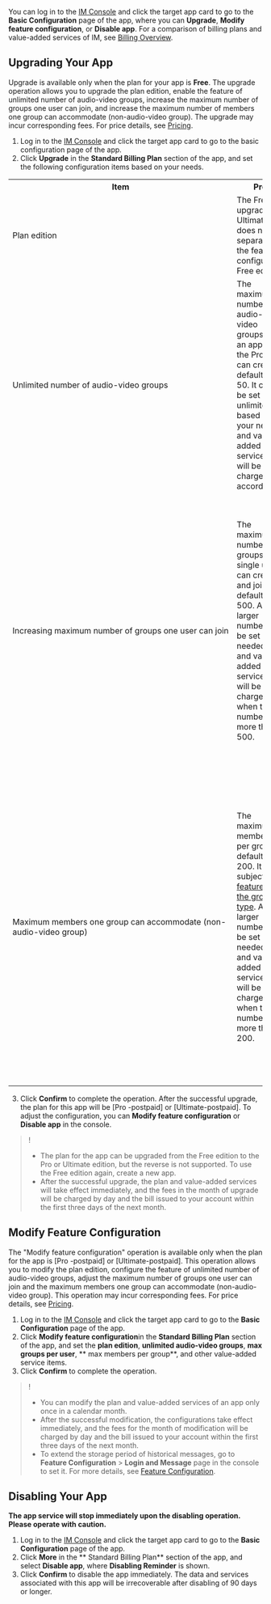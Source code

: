 You can log in to the [IM Console](https://console.cloud.tencent.com/im) and click the target app card to go to the **Basic Configuration** page of the app, where you can **Upgrade**, **Modify feature configuration**, or **Disable app**. For a comparison of billing plans and value-added services of IM, see [Billing Overview](https://intl.cloud.tencent.com/document/product/1047/34349).


## Upgrading Your App
Upgrade is available only when the plan for your app is **Free**. The upgrade operation allows you to upgrade the plan edition, enable the feature of unlimited number of audio-video groups, increase the maximum number of groups one user can join, and increase the maximum number of members one group can accommodate (non-audio-video group). The upgrade may incur corresponding fees. For price details, see [Pricing](https://intl.cloud.tencent.com/document/product/1047/34350).

1. Log in to the [IM Console](https://console.cloud.tencent.com/im) and click the target app card to go to the basic configuration page of the app.
2. Click **Upgrade** in the **Standard Billing Plan** section of the app, and set the following configuration items based on your needs.
  <table>
     <tr>
         <th nowrap="nowrap">Item</th>  
         <th>Pro</th>  
         <th>Ultimate</th>  
     </tr>
	 <tr>      
         <td>Plan edition</td>
	 <td colspan="2">
 The Free edition can be upgraded to the Pro or Ultimate edition. IM does not support separately upgrading the feature configuration of the Free edition.</li></td>   
     </tr> 
	 <tr>      
         <td nowrap="nowrap">Unlimited number of audio-video groups</td>   
	 <td>The maximum number of audio-video groups that an app with the Pro plan can create defaults to 50. It can be set as unlimited based on your needs, and value-added service fees will be charged accordingly.</td>   
	     <td>The maximum number of audio-video groups defaults to unlimited under the Ultimate edition.</td>   
     </tr> 
	 <tr> 
	     <td nowrap="nowrap">Increasing maximum number of groups one user can join</td>   
	     <td>The maximum number of groups a single user can create and join defaults to 500. A larger number can be set if needed, and value-added service fees will be charged when the number is more than 500.</td>   			    
	     <td>The maximum number of groups a single user can create and join defaults to 1,000. A larger number can be set if needed, and value-added service fees will be charged when the number is more than 1,000.</td>   
     </tr> 
	 <tr> 
	     <td>Maximum members one group can accommodate (non-audio-video group)</td>   
	     <td>The maximum members per group defaults to 200. It is subject to <a href="https://www.tencentcloud.com/zh/document/product/1047/33515#.E7.BE.A4.E7.BB.84.E5.8A.9F.E8.83.BD">features of the group type</a>. A larger number can be set if needed, and value-added service fees will be charged when the number is more than 200.</td>
	     <td>The maximum members per group defaults to 2,000. It is subject to <a href="https://www.tencentcloud.com/zh/document/product/1047/33515#.E7.BE.A4.E7.BB.84.E5.8A.9F.E8.83.BD">features of the group type</a>. A larger number can be set if needed, and value-added service fees will be charged when the number is more than 2,000.</td>
   </tr> 
</table>

3. Click **Confirm** to complete the operation.
 After the successful upgrade, the plan for this app will be [Pro -postpaid] or [Ultimate-postpaid]. To adjust the configuration, you can **Modify feature configuration** or **Disable app** in the console.

>!
>- The plan for the app can be upgraded from the Free edition to the Pro or Ultimate edition, but the reverse is not supported. To use the Free edition again, create a new app.
>- After the successful upgrade, the plan and value-added services will take effect immediately, and the fees in the month of upgrade will be charged by day and the bill issued to your account within the first three days of the next month.


## Modify Feature Configuration
The "Modify feature configuration" operation is available only when the plan for the app is [Pro -postpaid] or [Ultimate-postpaid]. This operation allows you to modify the plan edition, configure the feature of unlimited number of audio-video groups, adjust the maximum number of groups one user can join and the maximum members one group can accommodate (non-audio-video group). This operation may incur corresponding fees. For price details, see [Pricing](https://intl.cloud.tencent.com/document/product/1047/34350).


1. Log in to the [IM Console](https://console.cloud.tencent.com/im) and click the target app card to go to the **Basic Configuration** page of the app.
2. Click **Modify feature configuration**in the **Standard Billing Plan** section of the app, and set the **plan edition**, **unlimited audio-video groups**, **max groups per user**, ** max members per group**, and other value-added service items.
3. Click **Confirm** to complete the operation.

>!
>- You can modify the plan and value-added services of an app only once in a calendar month.
>- After the successful modification, the configurations take effect immediately, and the fees for the month of modification will be charged by day and the bill issued to your account within the first three days of the next month.
>- To extend the storage period of historical messages, go to **Feature Configuration** > **Login and Message** page in the console to set it. For more details, see <a href="https://www.tencentcloud.com/zh/document/product/1047/34419#.E5.8E.86.E5.8F.B2.E6.B6.88.E6.81.AF.E5.AD.98.E5.82.A8.E6.97.B6.E9.95.BF.E9.85.8D.E7.BD.AE" >Feature Configuration</a>.


## Disabling Your App
**The app service will stop immediately upon the disabling operation. Please operate with caution.**

1. Log in to the [IM Console](https://console.cloud.tencent.com/im) and click the target app card to go to the **Basic Configuration** page of the app.
2. Click **More** in the ** Standard Billing Plan** section of the app, and select **Disable app**, where **Disabling Reminder** is shown.
3. Click **Confirm** to disable the app immediately. The data and services associated with this app will be irrecoverable after disabling of 90 days or longer.
